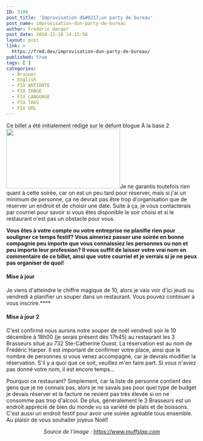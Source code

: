 ```yaml
---
ID: 3106
post_title: 'Improvisation d&#8217;un party de bureau'
post_name: improvisation-dun-party-de-bureau
author: Frédéric Harper
post_date: 2010-11-18 14:15:56
layout: post
link: >
  https://fred.dev/improvisation-dun-party-de-bureau/
published: true
tags: [ ]
categories:
  - Brainer
  - English
  - FIX ANTIDOTE
  - FIX IMAGE
  - FIX LANGUAGE
  - FIX TAGS
  - FIX URL
---
```

<div id="deadblog">
  Ce billet a été initialement rédigé sur le défunt blogue À la base 2
</div><img title="christmas-holiday-party-people" src="http://fred.dev/wp-content/uploads/2010/11/christmas-holiday-party-people-300x157.jpg" alt="" width="300" height="157"/ Il y a quelques jours j' ai lancé une idé e sur Twitter( je me gué rirais un jour de ce problè me!) : se faire une soiré e de bureau pour le temps des fê tes pour ceux qui n' en ont pas. Comme je suisà mon compte et que je suis seul, je n' aurais pas de souper ou party de Noë l au bureau! Pourquoi donc ne pas rassembler quelques personnesà leur comptes ou employé s qui n' ont pas de souper de compagnie pour fê ter ce temps des fê tes! C' est donc l' idé e que je vous lance ici...< p/>Je ne garantis toutefois rien quant à cette soirée, car on est un peu tard pour réserver, mais si j'ai un minimum de personne, ça ne devrait pas être trop d'organisation que de réserver un endroit et de choisir une date. Suite à ça, je vous contacterais par courriel pour savoir si vous êtes disponible le soir choisi et si le restaurant n'est pas un obstacle pour vous.

**Vous êtes à votre compte ou votre entreprise ne planifie rien pour souligner ce temps festif? Vous aimeriez passer une soirée en bonne compagnie peu importe que vous connaissiez les personnes ou non et peu importe leur profession? Il vous suffit de laisser votre vrai nom en commentaire de ce billet, ainsi que votre courriel et je verrais si je ne peux pas organiser de quoi!**
#### Mise à jour

Je viens d'atteindre le chiffre magique de 10, alors je vais voir d'ici jeudi ou vendredi à planifier un souper dans un restaurant. Vous pouvez continuer à vous inscrire.****

#### **Mise à jour 2**

C'est confirmé nous aurons notre souper de noël vendredi soir le 10 décembre à 18h00 (je serais présent dès 17h45) au restaurant les 3 Brasseurs situé au 732 Ste-Catherine Ouest. La réservation est au nom de Frédéric Harper. Il est important de confirmer votre place, ainsi que le nombre de personnes si vous venez accompagné, car je devrais modifier la réservation. S'il y a quoi que ce soit, veuillez m'en faire part. Si vous n'aviez pas donné votre nom, il est encore temps...

Pourquoi ce restaurant? Simplement, car la liste de personne contient des gens que je ne connais pas, alors je ne savais pas pour quel type de budget je devais réserver et la facture ne revient pas très élevée si on ne consomme pas trop d'alcool. De plus, généralement le 3 Brasseurs est un endroit apprécié de bien du monde vu sa variété de plats et de boissons. C'est aussi un endroit festif pour avoir une soirée agréable tous ensemble. Au plaisir de vous souhaiter joyeux Noël!

<p style="text-align:center">
  <em>Source de l'image : <a title="Site Web de l'image" href="https://www.muffslap.com">https://www.muffslap.com</a></em>
</p>